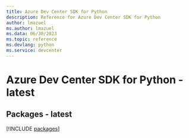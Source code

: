 ```yaml
---
title: Azure Dev Center SDK for Python
description: Reference for Azure Dev Center SDK for Python
author: lmazuel
ms.author: lmazuel
ms.data: 06/30/2023
ms.topic: reference
ms.devlang: python
ms.service: devcenter
---
```

# Azure Dev Center SDK for Python - latest
## Packages - latest
[!INCLUDE [packages](dev-center-index.md)]